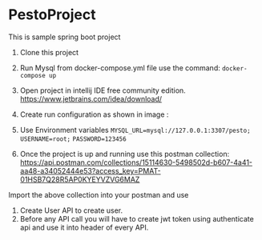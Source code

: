 # PestoProject
This is sample spring boot project
1. Clone this project
2. Run Mysql from docker-compose.yml file use the command:
   `docker-compose up`

3. Open project in intellij IDE free community edition. https://www.jetbrains.com/idea/download/
4. Create run configuration as shown in image :
5. Use Environment variables
   `MYSQL_URL=mysql://127.0.0.1:3307/pesto;`
   `USERNAME=root;`
   `PASSWORD=123456`
6. Once the project is up and running use this postman collection:
   https://api.postman.com/collections/15114630-5498502d-b607-4a41-aa48-a34052444e53?access_key=PMAT-01HSB7Q28R5AP0KYEYVZVG6MAZ

Import the above collection into your postman and use
1. Create User API to create user.
2. Before any API call you will have to create jwt token using authenticate api and use it into header of every API.